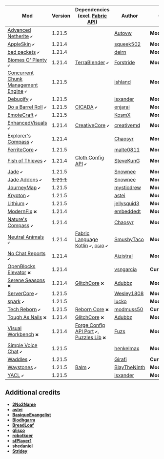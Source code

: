 | Mod | Version | Dependencies (excl. [Fabric API][url-fabric-api])| Author | CDN |
|-----|---------|--------------------------------------------------|--------|-----|
| [Advanced Netherite][url-advanced-netherite] `✔️` | 1.21.5 | | [Autovw][url-Autovw] | __Modrinth__ |
| [AppleSkin][url-appleskin] `✔️` | 1.21.4 | | [squeek502][url-squeek502] | __Modrinth__ |
| [bad packets][url-bad-packets] `✔️` | 1.21.4 | | [deirn][url-deirn] | __Modrinth__ |
| [Biomes O' Plenty][url-biomes-o-plenty] `✔️` | 1.21.4 | [TerraBlender][url-terrablender] `✔️` | [Forstride][url-Forstride] | __Modrinth__ |
| [Concurrent Chunk Management Engine][url-concurrent-chunk-management-engine] `✔️` | 1.21.5 | | [ishland][url-ishland] | __Modrinth__ |
| [Debugify][url-debugify] `✔️` | 1.21.5 | | [isxander][url-isxander] | __Modrinth__ |
| [Do a Barrel Roll][url-do-a-barrel-roll] `✔️` | 1.21.5 | [CICADA][url-cicada] `✔️` | [enjarai][url-enjarai] | __Modrinth__ |
| [EmoteCraft][url-emotecraft] `✔️` | 1.21.5 | | [KosmX][url-kosmx] | __Modrinth__ |
| [EnhancedVisuals][url-enhancedvisuals] `✔️` | 1.21.4 | [CreativeCore][url-creativecore] `✔️` | [creativemd][url-creativemd] | __Modrinth__ |
| [Explorer's Compass][url-explorers-compass] `✔️` | 1.21.4 | | [Chaosyr][url-chaosyr] | __Modrinth__ |
| [FerriteCore][url-ferritecore] `✔️` | 1.21.5 | | [malte0811][url-malte0811] | __Modrinth__ |
| [Fish of Thieves][url-fish-of-thieves] `✔️` | 1.21.4 | [Cloth Config API][url-cloth-config-api] `✔️` | [SteveKunG][url-stevekung] | __Modrinth__ |
| [Jade][url-jade] `✔️` | 1.21.5 | | [Snownee][url-snownee] | __Modrinth__ |
| [Jade Addons][url-jade-addons] `✔️` | ~~1.21.1~~ | | [Snownee][url-snownee] | __Modrinth__ |
| [JourneyMap][url-journeymap] `✔️` | 1.21.5 | | [mysticdrew][url-mysticdrew] | __Modrinth__ |
| [Krypton][url-krypton] `✔️` | 1.21.5 | | [astei][url-astei] | __Modrinth__ |
| [Lithium][url-lithium] `✔️` | 1.21.5 | | [jellysquid3][url-jellysquid3] | __Modrinth__ |
| [ModernFix][url-modernfix] `❌` | 1.21.4 | | [embeddedt][url-embeddedt] | __Modrinth__ |
| [Nature's Compass][url-natures-compass] `✔️` | 1.21.4 | | [Chaosyr][url-chaosyr] | __Modrinth__ |
| [Neutral Animals][url-neutral-animals] `✔️` | 1.21.4 | [Fabric Language Kotlin][url-fabric-language-kotlin] `✔️`, [oωo][url-owo-lib] `✔️` | [SmushyTaco][url-smushytaco] | __Modrinth__ |
| [No Chat Reports][url-no-chat-reports] `✔️` | 1.21.4 | | [Aizistral][url-aizistral] | __Modrinth__ |
| [OpenBlocks Elevator][url-openblocks-elevator] `❌` | 1.21.4 | | [vsngarcia][url-vsngarcia] | __CurseForge__ |
| [Serene Seasons][url-serene-seasons] `❌` | 1.21.4 | [GlitchCore][url-glitchcore] `❌` | [Adubbz][url-adubbz] | __Modrinth__ |
| [ServerCore][url-servercore] `✔️` | 1.21.5 | | [Wesley1808][url-wesley1808] | __Modrinth__ |
| [spark][url-spark] `✔️` | 1.21.5 | | [lucko][url-lucko] | __Modrinth__ |
| [Tech Reborn][url-tech-reborn] `✔️` | 1.21.5 | [Reborn Core][url-reborn-core] `❌` | [modmuss50][url-modmuss50] | __CurseForge__ |
| [Tough As Nails][url-tough-as-nails] `❌` | 1.21.4 | [GlitchCore][url-glitchcore] `❌` | [Adubbz][url-adubbz] | __Modrinth__ |
| [Visual Workbench][url-visual-workbench] `❌` | 1.21.4 | [Forge Config API Port][url-forge-config-api-port] `✔️`, [Puzzles Lib][url-puzzles-lib] `❌` | [Fuzs][url-fuzs] | __Modrinth__ |
| [Simple Voice Chat][url-simple-voice-chat] `✔️` | 1.21.5 | | [henkelmax][url-henkelmax] | __Modrinth__ |
| [Waddles][url-waddles] `✔️` | 1.21.5 | | [Girafi][url-girafi] | __CurseForge__ |
| [Waystones][url-waystones] `✔️` | 1.21.5 | [Balm][url-balm] `✔️` | [BlayTheNinth][url-blaytheninth] | __Modrinth__ |
| [YACL][url-yacl] `✔️` | 1.21.5 | | [isxander][url-isxander] | __Modrinth__ |

## Additional credits
- [__2No2Name__][url-2no2name]
- [__astei__][url-astei]
- [__BasiqueEvangelist__][url-basiqueevangelist]
- [__Blodhgarm__][url-blodhgarm]
- [__BreadLoaf__][url-breadloaf]
- [__glisco__][url-glisco]
- [__robotkoer__][url-robotkoer]
- [__sfPlayer1__][url-sfplayer1]
- [__shedaniel__][url-shedaniel]
- [__Stridey__][url-stridey]

<!-- loaders -->
[url-fabric]: <https://maven.fabricmc.net/net/fabricmc/fabric-installer/1.0.1/fabric-installer-1.0.1.jar>
<!-- authors -->
[url-2no2name]: <https://modrinth.com/user/2No2Name>
[url-adubbz]: <https://modrinth.com/user/Adubbz>
[url-astei]: <https://modrinth.com/user/astei>
[url-autovw]: <https://modrinth.com/user/Autovw>
[url-aizistral]: <https://modrinth.com/user/Aizistral>
[url-basiqueevangelist]: <https://modrinth.com/user/BasiqueEvangelist>
[url-blaytheninth]: <https://modrinth.com/user/BlayTheNinth>
[url-blodhgarm]: <https://modrinth.com/user/Blodhgarm>
[url-breadloaf]: <https://modrinth.com/user/BreadLoaf>
[url-chaosyr]: <https://modrinth.com/user/Chaosyr>
[url-creativemd]: <https://modrinth.com/user/creativemd>
[url-deirn]: <https://modrinth.com/user/deirn>
[url-dima-dencep]: <https://modrinth.com/user/dima_dencep>
[url-duplexsystem]: <https://modrinth.com/user/duplexsystem>
[url-embeddedt]: <https://modrinth.com/user/embeddedt>
[url-enjarai]: <https://modrinth.com/user/enjarai>
[url-forstride]: <https://modrinth.com/user/Forstride>
[url-fuzs]: <https://modrinth.com/user/Fuzs>
[url-girafi]: <https://www.curseforge.com/members/girafi>
[url-glisco]: <https://modrinth.com/user/glisco>
[url-henkelmax]: <https://modrinth.com/user/henkelmax>
[url-ishland]: <https://modrinth.com/user/ishland>
[url-isxander]: <https://modrinth.com/user/isxander>
[url-jellysquid3]: <https://modrinth.com/user/jellysquid3>
[url-kosmx]: <https://modrinth.com/user/KosmX>
[url-lucko]: <https://modrinth.com/user/lucko>
[url-malte0811]: <https://modrinth.com/user/malte0811>
[url-modmuss50]: <https://modrinth.com/user/modmuss50>
[url-mysticdrew]: <https://modrinth.com/user/mysticdrew>
[url-robotkoer]: <https://modrinth.com/user/robotkoer>
[url-sfplayer1]: <https://modrinth.com/user/sfPlayer1>
[url-shedaniel]: <https://modrinth.com/user/shedaniel>
[url-smushytaco]: <https://modrinth.com/user/SmushyTaco>
[url-snownee]: <https://modrinth.com/user/Snownee>
[url-stevekung]: <https://modrinth.com/user/SteveKunG>
[url-stridey]: <https://modrinth.com/user/Stridey>
[url-squeek502]: <https://modrinth.com/user/squeek502>
[url-vsngarcia]: <https://www.curseforge.com/members/vsngarcia>
[url-wesley1808]: <https://www.curseforge.com/members/Wesley1808>
<!-- mods -->
[url-advanced-netherite]: <https://cdn.modrinth.com/data/CFX9ftUJ/versions/ktpNQJ54/advancednetherite-fabric-2.2.3-1.21.5.jar>
[url-appleskin]: <https://cdn.modrinth.com/data/EsAfCjCV/versions/cHQjeYVS/appleskin-fabric-mc1.21.3-3.0.6.jar>
[url-bad-packets]: <https://cdn.modrinth.com/data/ftdbN0KK/versions/hjhT2sMz/badpackets-fabric-0.8.2.jar>
[url-balm]: <https://cdn.modrinth.com/data/MBAkmtvl/versions/JwhBL8Nb/balm-fabric-1.21.5-21.5.8.jar>
[url-biomes-o-plenty]: <https://cdn.modrinth.com/data/HXF82T3G/versions/fnWSrWtY/BiomesOPlenty-fabric-1.21.4-21.4.0.22.jar>
[url-cicada]: <https://cdn.modrinth.com/data/IwCkru1D/versions/PgAWAiwk/cicada-lib-0.11.9%2B1.21.5-and-above.jar>
[url-cloth-config-api]: <https://cdn.modrinth.com/data/9s6osm5g/versions/qA00xo1O/cloth-config-18.0.145-fabric.jar>
[url-concurrent-chunk-management-engine]: <https://cdn.modrinth.com/data/VSNURh3q/versions/stzC1jlZ/c2me-fabric-mc1.21.5-0.3.2%2Balpha.0.66.jar>
[url-creativecore]: <https://cdn.modrinth.com/data/OsZiaDHq/versions/ixu9AXyq/CreativeCore_FABRIC_v2.12.35_mc1.21.4.jar>
[url-debugify]: <https://cdn.modrinth.com/data/QwxR6Gcd/versions/yjpSgPEw/Debugify-1.21.4%2B1.1.jar>
[url-do-a-barrel-roll]: <https://cdn.modrinth.com/data/6FtRfnLg/versions/V0e6gDT5/do_a_barrel_roll-fabric-3.8.1%2B1.21.5.jar>
[url-emotecraft]: <https://cdn.modrinth.com/data/pZ2wrerK/versions/fqyj29ZM/emotecraft-fabric-for-MC1.21.5-rc1-2.6.0-a.build.87.jar>
[url-enhancedvisuals]: <https://cdn.modrinth.com/data/KjL0jE2w/versions/2HAAAG2J/EnhancedVisuals_FABRIC_v1.8.17_mc1.21.4.jar>
[url-explorers-compass]: <https://cdn.modrinth.com/data/RV1qfVQ8/versions/QddHC5Vo/ExplorersCompass-1.21.4-2.2.6-fabric.jar>
[url-fabric-api]: <https://cdn.modrinth.com/data/P7dR8mSH/versions/rYSz5dRU/fabric-api-0.119.6%2B1.21.5.jar>
[url-fabric-language-kotlin]: <https://cdn.modrinth.com/data/Ha28R6CL/versions/E4WyjCxJ/fabric-language-kotlin-1.13.2%2Bkotlin.2.1.20.jar>
[url-ferritecore]: <https://cdn.modrinth.com/data/uXXizFIs/versions/IPM0JlHd/ferritecore-7.1.1-fabric.jar>
[url-fish-of-thieves]: <https://cdn.modrinth.com/data/BzOTnuqM/versions/L7kKDJaE/fish_of_thieves-mc1.21.4-v4.0.3-fabric.jar>
[url-forge-config-api-port]: <https://cdn.modrinth.com/data/ohNO6lps/versions/mlQdrgSO/ForgeConfigAPIPort-v21.5.1-1.21.5-Fabric.jar>
[url-glitchcore]: <https://cdn.modrinth.com/data/s3dmwKy5/versions/gBxcKjMS/GlitchCore-fabric-1.21.4-2.3.0.4.jar>
[url-jade]: <https://cdn.modrinth.com/data/nvQzSEkH/versions/OD4lLSAh/Jade-1.21.5-Fabric-18.0.1.jar>
[url-jade-addons]: <https://cdn.modrinth.com/data/fThnVRli/versions/xtWiiv5X/JadeAddons-1.21.1-Fabric-6.0.3.jar>
[url-journeymap]: <https://cdn.modrinth.com/data/lfHFW1mp/versions/SqO7bu9L/journeymap-fabric-1.21.5-6.0.0-beta.43.jar>
[url-krypton]: <https://cdn.modrinth.com/data/fQEb0iXm/versions/neW85eWt/krypton-0.2.9.jar>
[url-lithium]: <https://cdn.modrinth.com/data/gvQqBUqZ/versions/nhc57Td2/lithium-fabric-0.16.0%2Bmc1.21.5.jar>
[url-modernfix]: <https://cdn.modrinth.com/data/nmDcB62a/versions/ZGxQddYr/modernfix-fabric-5.20.3%2Bmc1.21.4.jar>
[url-natures-compass]: <https://cdn.modrinth.com/data/fPetb5Kh/versions/fF380mCq/NaturesCompass-1.21.4-2.2.8-fabric.jar>
[url-neutral-animals]: <https://cdn.modrinth.com/data/w1AXlLHd/versions/Uzy8fWaG/neutral-animals-1.2.10.jar>
[url-no-chat-reports]: <https://cdn.modrinth.com/data/qQyHxfxd/versions/9xt05630/NoChatReports-FABRIC-1.21.4-v2.11.0.jar>
[url-openblocks-elevator]: <https://www.curseforge.com/minecraft/mc-mods/openblocks-elevator/download/5990832>
[url-owo-lib]: <https://cdn.modrinth.com/data/ccKDOlHs/versions/kNCPPFb2/owo-lib-0.12.20%2B1.21.4.jar>
[url-puzzles-lib]: <https://cdn.modrinth.com/data/QAGBst4M/versions/MITyEk30/PuzzlesLib-v21.4.13-1.21.4-Fabric.jar>
[url-reborn-core]: <https://www.curseforge.com/minecraft/mc-mods/reborncore/download/6136161>
[url-serene-seasons]: <https://cdn.modrinth.com/data/e0bNACJD/versions/qanVNGyt/SereneSeasons-fabric-1.21.4-10.4.0.6.jar>
[url-servercore]: <https://cdn.modrinth.com/data/4WWQxlQP/versions/whVgWjOT/servercore-fabric-1.5.9%2B1.21.5.jar>
[url-spark]: <https://cdn.modrinth.com/data/l6YH9Als/versions/NURCAL12/spark-1.10.128-fabric.jar>
[url-tech-reborn]: <https://www.curseforge.com/minecraft/mc-mods/techreborn/download/6347878>
[url-terrablender]: <https://cdn.modrinth.com/data/kkmrDlKT/versions/Gj73DHgF/TerraBlender-fabric-1.21.5-5.0.0.0.jar>
[url-tough-as-nails]: <https://cdn.modrinth.com/data/ge1sOdFH/versions/Ut7LTr3M/ToughAsNails-fabric-1.21.4-10.4.0.3.jar>
[url-simple-voice-chat]: <https://cdn.modrinth.com/data/9eGKb6K1/versions/8NDcr1mc/voicechat-fabric-1.21.5-2.5.28.jar>
[url-visual-workbench]: <https://cdn.modrinth.com/data/kfqD1JRw/versions/eEmPD3gO/VisualWorkbench-v21.4.1-1.21.4-Fabric.jar>
[url-waddles]: <https://www.curseforge.com/minecraft/mc-mods/waddles/download/6353427>
[url-waystones]: <https://cdn.modrinth.com/data/LOpKHB2A/versions/ca46XnXg/waystones-fabric-1.21.5-21.5.1.jar>
[url-yacl]: <https://cdn.modrinth.com/data/1eAoo2KR/versions/5yBEzonb/yet_another_config_lib_v3-3.6.6%2B1.21.5-fabric.jar>
